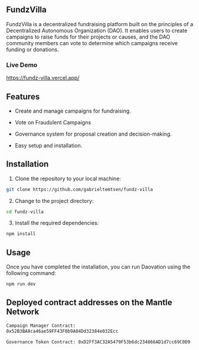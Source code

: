 ## FundzVilla

FundzVilla is a decentralized fundraising platform built on the principles of a Decentralized Autonomous Organization (DAO). It enables users to create campaigns to raise funds for their projects or causes, and the DAO community members can vote to determine which campaigns receive funding or donations.    

### Live Demo
https://fundz-villa.vercel.app/

## Features
* Create and manage campaigns for fundraising.
* Vote on Fraudulent Campaigns
* Governance system for proposal creation and decision-making.

* Easy setup and installation.

## Installation
1. Clone the repository to your local machine: 
```bash
git clone https://github.com/gabrieltemtsen/fundz-villa

```
2. Change to the project directory: 
```bash
cd fundz-villa
```
3. Install the required dependencies: 
```bash
npm install
```
## Usage
Once you have completed the installation, you can run Daovation using the following 
command: 
```bash
npm run dev
```
## Deployed contract addresses on the Mantle Network

```bash
Campaign Manager Contract: 
0x52B3BA8ca46ae59FF43F0b9A04Dd32384e032Ecc

Governance Token Contract: 0xD2Ff3AC32A5479F53b6dc234866AD1d7cc69C0D9
```